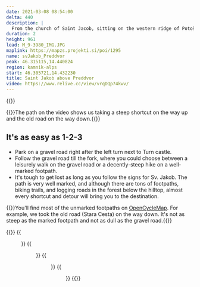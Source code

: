 ```yaml
---
date: 2021-03-08 08:54:00
delta: 440
description: |
  From the church of Saint Jacob, sitting on the western ridge of Potoška Gora high above Preddvor, you'll have a phenomenal view of the Slovenian Alps. The vista, and the legendary mountain hut next to the church, make this hilltop a beloved hiking destination.
duration: 2
height: 961
lead: M_9-3980_IMG.JPG
maplink: https://mapzs.projekti.si/poi/1295
name: svJakob_Preddvor
peak: 46.315115,14.440824
region: kamnik-alps
start: 46.305721,14.432230
title: Saint Jakob above Preddvor
video: https://www.relive.cc/view/vrqDQp74kwv/
---
```

{{<hike-details description="true">}}

{{<note warn>}}The path on the video shows us taking a steep shortcut on the way up and the old road on the way down.{{</note>}}

## It's as easy as 1-2-3

* Park on a gravel road right after the left turn next to Turn castle.
* Follow the gravel road till the fork, where you could choose between a leisurely walk on the gravel road or a decently-steep hike on a well-marked footpath.
* It's tough to get lost as long as you follow the signs for Sv. Jakob. The path is very well marked, and although there are tons of footpaths, biking trails, and logging roads in the forest below the hilltop, almost every shortcut and detour will bring you to the destination.

{{<note info>}}You'll find most of the unmarked footpaths on [OpenCycleMap](https://www.opencyclemap.org/?zoom=16&lat=46.31002&lon=14.44204&layers=B0000). For example, we took the old road (Stara Cesta) on the way down. It's not as steep as the marked footpath and not as dull as the gravel road.{{</note>}}

{{<gallery>}}
{{<figure src="M_9-3974_IMG.JPG">}}
{{<figure src="M_9-3976_IMG.JPG">}}
{{<figure src="M_9-3978_IMG.JPG">}}
{{<figure src="M_9-3983_IMG.JPG">}}
{{</gallery>}}
